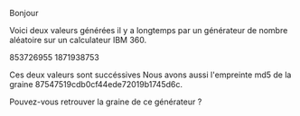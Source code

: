 
Bonjour

Voici deux valeurs générées il y a longtemps par un générateur de nombre aléatoire sur un calculateur IBM 360.

853726955
1871938753

Ces deux valeurs sont succéssives
Nous avons aussi l'empreinte md5 de la graine 87547519cdb0cf44ede72019b1745d6c.

Pouvez-vous retrouver la graine de ce générateur ?
